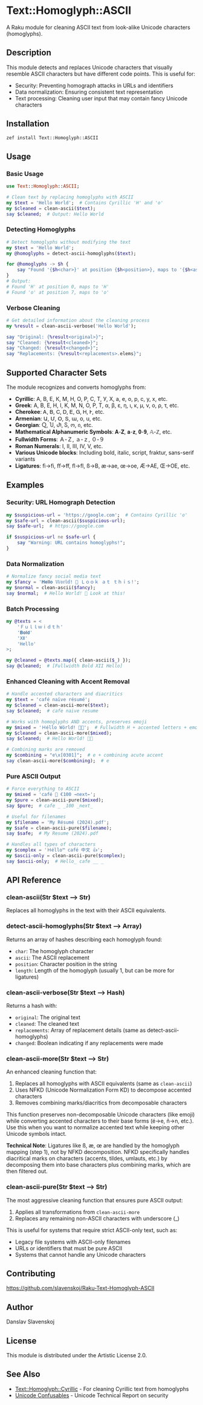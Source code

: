 # Text::Homoglyph::ASCII

A Raku module for cleaning ASCII text from look-alike Unicode characters (homoglyphs).

## Description

This module detects and replaces Unicode characters that visually resemble ASCII characters but have different code points. This is useful for:

- Security: Preventing homograph attacks in URLs and identifiers
- Data normalization: Ensuring consistent text representation
- Text processing: Cleaning user input that may contain fancy Unicode characters

## Installation

```bash
zef install Text::Homoglyph::ASCII
```

## Usage

### Basic Usage

```raku
use Text::Homoglyph::ASCII;

# Clean text by replacing homoglyphs with ASCII
my $text = 'Неllo Wоrld';  # Contains Cyrillic 'Н' and 'о'
my $cleaned = clean-ascii($text);
say $cleaned;  # Output: Hello World
```

### Detecting Homoglyphs

```raku
# Detect homoglyphs without modifying the text
my $text = 'Неllo Wоrld';
my @homoglyphs = detect-ascii-homoglyphs($text);

for @homoglyphs -> $h {
    say "Found '{$h<char>}' at position {$h<position>}, maps to '{$h<ascii>}'";
}
# Output:
# Found 'Н' at position 0, maps to 'H'
# Found 'о' at position 7, maps to 'o'
```

### Verbose Cleaning

```raku
# Get detailed information about the cleaning process
my %result = clean-ascii-verbose('Неllo Wоrld');

say "Original: {%result<original>}";
say "Cleaned: {%result<cleaned>}";
say "Changed: {%result<changed>}";
say "Replacements: {%result<replacements>.elems}";
```

## Supported Character Sets

The module recognizes and converts homoglyphs from:

- **Cyrillic**: А, В, Е, К, М, Н, О, Р, С, Т, У, Х, а, е, о, р, с, у, х, etc.
- **Greek**: Α, Β, Ε, Η, Ι, Κ, Μ, Ν, Ο, Ρ, Τ, α, β, ε, η, ι, κ, μ, ν, ο, ρ, τ, etc.
- **Cherokee**: Ꭺ, Ᏼ, Ꮯ, Ꭰ, Ꭼ, Ꮐ, Ꮋ, Ꭸ, etc.
- **Armenian**: Ա, Մ, Օ, Տ, ա, օ, ս, etc.
- **Georgian**: Ⴍ, Ⴎ, Ⴐ, Ⴝ, ო, ი, etc.
- **Mathematical Alphanumeric Symbols**: 𝐀-𝐙, 𝐚-𝐳, 𝟎-𝟗, 𝔸-ℤ, etc.
- **Fullwidth Forms**: Ａ-Ｚ, ａ-ｚ, ０-９
- **Roman Numerals**: Ⅰ, Ⅱ, Ⅲ, Ⅳ, Ⅴ, etc.
- **Various Unicode blocks**: Including bold, italic, script, fraktur, sans-serif variants
- **Ligatures**: ﬁ→fi, ﬀ→ff, ﬂ→fl, ß→B, æ→ae, œ→oe, Æ→AE, Œ→OE, etc.

## Examples

### Security: URL Homograph Detection

```raku
my $suspicious-url = 'https://gооgle.com';  # Contains Cyrillic 'о'
my $safe-url = clean-ascii($suspicious-url);
say $safe-url;  # https://google.com

if $suspicious-url ne $safe-url {
    say "Warning: URL contains homoglyphs!";
}
```

### Data Normalization

```raku
# Normalize fancy social media text
my $fancy = '𝐇𝐞𝐥𝐥𝐨 𝕎𝕠𝕣𝕝𝕕! 🎉 Ｌｏｏｋ ａｔ ｔｈｉｓ!';
my $normal = clean-ascii($fancy);
say $normal;  # Hello World! 🎉 Look at this!
```

### Batch Processing

```raku
my @texts = <
    'Ｆｕｌｌｗｉｄｔｈ'
    '𝐁𝐨𝐥𝐝'
    'Ⅻ'
    'Неllo'
>;

my @cleaned = @texts.map({ clean-ascii($_) });
say @cleaned;  # [Fullwidth Bold XII Hello]
```

### Enhanced Cleaning with Accent Removal

```raku
# Handle accented characters and diacritics
my $text = 'café naïve résumé';
my $cleaned = clean-ascii-more($text);
say $cleaned;  # cafe naive resume

# Works with homoglyphs AND accents, preserves emoji
my $mixed = 'Ｈéllo Wörld! 👋😊';  # Fullwidth H + accented letters + emoji
my $cleaned = clean-ascii-more($mixed);
say $cleaned;  # Hello World! 👋😊

# Combining marks are removed
my $combining = "e\x[0301]";  # e + combining acute accent
say clean-ascii-more($combining);  # e
```

### Pure ASCII Output

```raku
# Force everything to ASCII
my $mixed = 'café 👋 €100 →next←';
my $pure = clean-ascii-pure($mixed);
say $pure;  # cafe _ _100 _next_

# Useful for filenames
my $filename = 'My Résumé (2024).pdf';
my $safe = clean-ascii-pure($filename);
say $safe;  # My Resume (2024).pdf

# Handles all types of characters
my $complex = 'Ｈéllo™ café 中文 👍';
my $ascii-only = clean-ascii-pure($complex);
say $ascii-only;  # Hello_ cafe __ _
```

## API Reference

### clean-ascii(Str $text --> Str)

Replaces all homoglyphs in the text with their ASCII equivalents.

### detect-ascii-homoglyphs(Str $text --> Array)

Returns an array of hashes describing each homoglyph found:
- `char`: The homoglyph character
- `ascii`: The ASCII replacement
- `position`: Character position in the string
- `length`: Length of the homoglyph (usually 1, but can be more for ligatures)

### clean-ascii-verbose(Str $text --> Hash)

Returns a hash with:
- `original`: The original text
- `cleaned`: The cleaned text
- `replacements`: Array of replacement details (same as detect-ascii-homoglyphs)
- `changed`: Boolean indicating if any replacements were made

### clean-ascii-more(Str $text --> Str)

An enhanced cleaning function that:
1. Replaces all homoglyphs with ASCII equivalents (same as `clean-ascii`)
2. Uses NFKD (Unicode Normalization Form KD) to decompose accented characters
3. Removes combining marks/diacritics from decomposable characters

This function preserves non-decomposable Unicode characters (like emoji) while converting accented characters to their base forms (é→e, ñ→n, etc.). Use this when you want to normalize accented text while keeping other Unicode symbols intact.

**Technical Note**: Ligatures like ß, æ, œ are handled by the homoglyph mapping (step 1), not by NFKD decomposition. NFKD specifically handles diacritical marks on characters (accents, tildes, umlauts, etc.) by decomposing them into base characters plus combining marks, which are then filtered out.

### clean-ascii-pure(Str $text --> Str)

The most aggressive cleaning function that ensures pure ASCII output:
1. Applies all transformations from `clean-ascii-more`
2. Replaces any remaining non-ASCII characters with underscore (_)

This is useful for systems that require strict ASCII-only text, such as:
- Legacy file systems with ASCII-only filenames
- URLs or identifiers that must be pure ASCII
- Systems that cannot handle any Unicode characters

## Contributing

https://github.com/slavenskoj/Raku-Text-Homoglyph-ASCII

## Author

Danslav Slavenskoj

## License

This module is distributed under the Artistic License 2.0.

## See Also

- [Text::Homoglyph::Cyrillic](https://github.com/slavenskoj/Raku-Text-Homoglyph-Cyrillic) - For cleaning Cyrillic text from homoglyphs
- [Unicode Confusables](https://unicode.org/reports/tr36/) - Unicode Technical Report on security